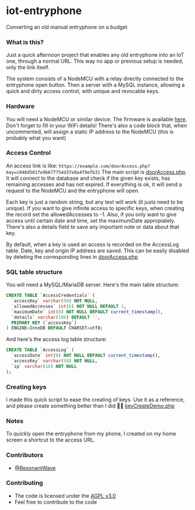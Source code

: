 # iot-entryphone
Converting an old manual entryphone on a budget 

### What is this?
Just a quick afternoon project that enables any old entryphone into an IoT one, through a normal URL. This way no app or previous setup is needed, only the link itself.

The system consists of a NodeMCU with a relay directly connected to the entryphone open button. Then a server with a MySQL instance, allowing a quick and dirty access control, with unique and revocable keys.

### Hardware
You will need a NodeMCU or similar device. The firmware is available [here](entryphone-node/entryphone-node.ino). Don't forget to fill in your WiFi details!
There's also a code block that, when uncommented, will assign a static IP address to the NodeMCU (this is probably what you want)

### Access Control
An access link is like: `https://example.com/doorAccess.php?key=c848d501fe9b677754d37e8a4f0efb31`
The main script is [doorAccess.php](doorAccess.php). It will connect to the database and check if the given key exists, has remaining accesses and has not expired. If everything is ok, it will send a request to the NodeMCU and the entryphone will open.

Each key is just a random string, but any text will work (it justs need to be unique). If you want to give infinite access to specific keys, when creating the record set the allowedAccesses to -1. Also, if you only want to give access until certain date and time, set the maximumDate appropiately. There's also a details field to save any important note or data about that key.

By default, when a key is used an access is recorded on the AccessLog table. Date, key and origin IP address are saved. This can be easily disabled by deleting the corresponding lines in [doorAccess.php](doorAccess.php)

### SQL table structure

You will need a MySQL/MariaDB server. Here's the main table structure:
```sql
CREATE TABLE `AccessCredentials` (
  `accessKey` varchar(50) NOT NULL,
  `allowedAccesses` int(6) NOT NULL DEFAULT 1,
  `maximumDate` int(8) NOT NULL DEFAULT current_timestamp(),
  `details` varchar(100) DEFAULT '',
  PRIMARY KEY (`accessKey`)
) ENGINE=InnoDB DEFAULT CHARSET=utf8;
```

And here's the access log table structure:
```sql
CREATE TABLE `AccessLog` (
  `accessDate` int(8) NOT NULL DEFAULT current_timestamp(),
  `accessKey` varchar(50) NOT NULL,
  `ip` varchar(16) NOT NULL
);
```

### Creating keys
I made this quick script to ease the creating of keys. Use it as a reference, and please create something better than I did 🤦‍♂️
[keyCreateDemo.php](keyCreateDemo.php)

### Notes
To quickly open the entryphone from my phone, I created on my home screen a shortcut to the access URL.

### Contributors
 *  [@ResonantWave](https://github.com/ResonantWave)

### Contributing
 *  The code is licensed under the [AGPL v3.0](LICENSE)
 *  Feel free to contribute to the code
